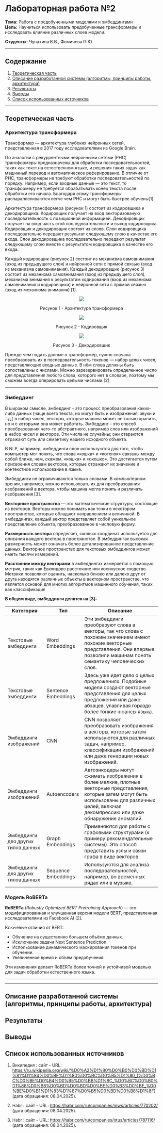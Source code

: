 # Лабораторная работа №2

**Тема:** Работа с предобученными моделями и эмбеддингами  
**Цель:** Научиться использовать предобученные трансформеры и исследовать влияние различных слоев модели.

**Студенты:** Чупахина В.В., Фомичева П.Ю.

---

## Содержание

1. [Теоретическая часть](#теоретическая-часть)  
2. [Описание разработанной системы (алгоритмы, принципы работы, архитектура)](#описание-разработанной-системы-алгоритмы-принципы-работы-архитектура)
3. [Результаты](#результаты)  
4. [Выводы](#выводы)  
5. [Список использованных источников](#список-использованных-источников)  

---

## Теоретическая часть

### Архитектура трансформера

Трансформер — архитектура глубоких нейронных сетей, представленная в 2017 году исследователями из Google Brain.

По аналогии с рекуррентными нейронными сетями (РНС) трансформеры предназначены для обработки последовательностей, таких как текст на естественном языке, и решения таких задач как машинный перевод и автоматическое реферирование. В отличие от РНС, трансформеры не требуют обработки последовательностей по порядку. Например, если входные данные — это текст, то трансформеру не требуется обрабатывать конец текста после обработки его начала. Благодаря этому трансформеры распараллеливаются легче чем РНС и могут быть быстрее обучены[1].

Архитектура трансформера (рисунок 1) состоит из кодировщика и декодировщика. Кодировщик получает на вход векторизованую последовательность с позиционной информацией. Декодировщик получает на вход часть этой последовательности и выход кодировщика. Кодировщик и декодировщик состоят из слоев. Слои кодировщика последовательно передают результат следующему слою в качестве его входа. Слои декодировщика последовательно передают результат следующему слою вместе с результатом кодировщика в качестве его входа.

Каждый кодировщик (рисунок 2) состоит из механизма самовнимания (вход из предыдущего слоя) и нейронной сети с прямой связью (вход из механизма самовнимания). Каждый декодировщик (рисунок 3) состоит из механизма самовнимания (вход из предыдущего слоя), механизма внимания к результатам кодирования (вход из механизма самовнимания и кодировщика) и нейронной сети с прямой связью (вход из механизма внимания) [1].

<p align="center">  
  <img src="https://upload.wikimedia.org/wikipedia/commons/0/0d/MLTransformerOverview.svg">
</p>

<p align="center">  
Рисунок 1 - Архитектура трансформера
</p>

<p align="center">  
  <img src="https://github.com/user-attachments/assets/50db7e21-d1ea-4098-856e-0bab8423df54">
</p>

<p align="center">  
Рисунок 2 - Кодировщик
</p>

<p align="center">  
    <img src="https://github.com/user-attachments/assets/06d4d53a-481d-4634-b68a-b8bf02753732">
</p>

<p align="center">  
Рисунок 3 - Декодировщик
</p>

Прежде чем подать данные в трансформер, нужно сначала преобразовать их в последовательность токенов — набор целых чисел, представляющих входные данные.
В нём слова должны быть сопоставлены с числами. Можно зарезервировать определенное число для представления любого слова, которого нет в словаре, поэтому мы сможем всегда оперировать целыми числами [2].

---

### Эмбеддинг

В широком смысле, эмбеддинг - это процесс преобразования каких-либо данных (чаще всего текста, но могут быть и изображения, звуки и т.д.) в набор чисел, векторы, которые машина может не только хранить, но и с которыми она может работать.
Эмбеддинг - это способ преобразования чего-то абстрактного, например слов или изображений в набор чисел и векторов. Эти числа не случайны; они стараются отражают суть или семантику нашего исходного объекта.

В NLP, например, эмбеддинги слов используются для того, чтобы компьютер мог понять, что слова «кошка» и «котенок» связаны между собой ближе, чем, скажем, «кошка» и «окошко». Это достигается путем присвоения словам векторов, которые отражают их значение и контекстное использование в языке.

Эмбеддинги не ограничиваются только словами. В компьютерном зрении, например, можно использовать их для преобразования изображений в вектора, чтобы машина могла понять и различать изображения [3].

**Векторные пространства** — это математические структуры, состоящие из векторов. Векторы можно понимать как точки в некотором пространстве, которые обладают направлением и величиной. В эмбеддингах, каждый вектор представляет собой уникальное представление объекта, преобразованное в числовую форму.

**Размерность вектора** определяет, сколько координат используется для описания каждого вектора в пространстве. В эмбеддингах высокая размерность может означать более детализированное представление данных. Векторное пространство для текстовых эмбеддингов может иметь тысячи измерений.

**Расстояние между векторами** в эмбеддингах измеряется с помощью метрик, таких как Евклидово расстояние или косинусное сходство. Метрики позволяют оценить, насколько близко или далеко друг от друга находятся различные объекты в векторном пространстве, что является основой для многих алгоритмов машинного обучения, таких как классификация

**В общем виде, эмбеддинги делятся на [3]:**

| Категория  | Тип | Описание |
| ------------- | ------------- | ------------- |
| Текстовые эмбеддинги  | Word Embeddings  | Эти эмбеддинги преобразуют слова в векторы, так что слова с похожим значением имеют похожие векторные представления. Они впервые позволили машинам понять семантику человеческих слов.  |
| Текстовые эмбеддинги  | Sentence Embeddings  | Здесь уже идет дело о целых предложениях. Подобные модели создают векторные представления для целых предложений или даже абзацев, улавливая гораздо более тонкие нюансы языка.  |
| Эмбеддинги изображений  | CNN  | CNN позволяет преобразовать изображения в векторы, которые затем используются для различных задач, например, классификации изображений или даже генерации новых изображений.  |
| Эмбеддинги изображений  | Autoencoders  | Автоэнкодеры могут сжимать изображения в более мелкие, плотные векторные представления, которые затем могут быть использованы для различных целей, включая декомпрессию или даже обнаружение аномалий.  |
| Эмбеддинги для других типов данных  | Graph Embeddings  | Применяются для работы с графовыми структурами (к примеру рекомендательные системы). Это способ представить узлы и связи графа в виде векторов.  |
| Эмбеддинги для других типов данных  | Sequence Embeddings  | Используются для анализа последовательностей, например, во временных рядах или в музыке.  |


### Модель RoBERTa

**RoBERTa** (*Robustly Optimized BERT Pretraining Approach*) — это модифицированная и улучшенная версия модели BERT, представленная исследователями из Facebook AI [2].

Ключевые отличия от BERT:
- Обучение на существенно большем объёме данных.
- Исключение задачи Next Sentence Prediction.
- Использование динамического маскирования токенов при обучении.
- Увеличенное время и объём предобучения.

Эти изменения делают RoBERTa более точной и устойчивой моделью для задач обработки естественного языка.

---



---
## Описание разработанной системы (алгоритмы, принципы работы, архитектура)

## Результаты

## Выводы

## Список использованных источников

1.  Википедия : сайт - URL: https://ru.wikipedia.org/wiki/%D0%A2%D1%80%D0%B0%D0%BD%D1%81%D1%84%D0%BE%D1%80%D0%BC%D0%B5%D1%80_(%D0%BC%D0%BE%D0%B4%D0%B5%D0%BB%D1%8C_%D0%BC%D0%B0%D1%88%D0%B8%D0%BD%D0%BD%D0%BE%D0%B3%D0%BE_%D0%BE%D0%B1%D1%83%D1%87%D0%B5%D0%BD%D0%B8%D1%8F) (дата обращения: 08.04.2025).

2. Habr : сайт - URL: https://habr.com/ru/companies/mws/articles/770202/ (дата обращения: 08.04.2025).
   
3. Habr : сайт - URL: https://habr.com/ru/companies/otus/articles/787116/ (дата обращения: 08.04.2025).

